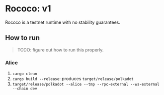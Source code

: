 # Rococo: v1

Rococo is a testnet runtime with no stability guarantees.

## How to run

> TODO: figure out how to run this properly.

### Alice

1. `cargo clean`
1. `cargo build --release`: produces `target/release/polkadot`
1. `target/release/polkadot --alice --tmp --rpc-external --ws-external --chain dev`
